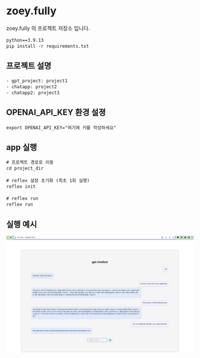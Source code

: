 # zoey.fully
zoey.fully 의 프로젝트 저장소 입니다.
```
python==3.9.13
pip install -r requirements.txt
```

## 프로젝트 설명
```
- gpt_project: project1
- chatapp: project2
- chatapp2: project3
```

## OPENAI_API_KEY 환경 설졍
```
export OPENAI_API_KEY="여기에 키를 작성하세요"
```

## app 실행
```
# 프로젝트 경로로 이동
cd project_dir

# reflex 설정 초기화 (최초 1회 실행)
reflex init

# reflex run
reflex run
```

## 실행 예시
![예시 이미지](assets/images/gpt_example01.png)
